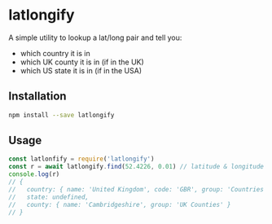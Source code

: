 # latlongify

A simple utility to lookup a lat/long pair and tell you:

- which country it is in
- which UK county it is in (if in the UK)
- which US state it is in (if in the USA)

## Installation

```sh
npm install --save latlongify
```

## Usage

```js
const latlonfify = require('latlongify')
const r = await latlongify.find(52.4226, 0.01) // latitude & longitude
console.log(r)
// {
//   country: { name: 'United Kingdom', code: 'GBR', group: 'Countries' },
//   state: undefined,
//   county: { name: 'Cambridgeshire', group: 'UK Counties' }
// }
```


